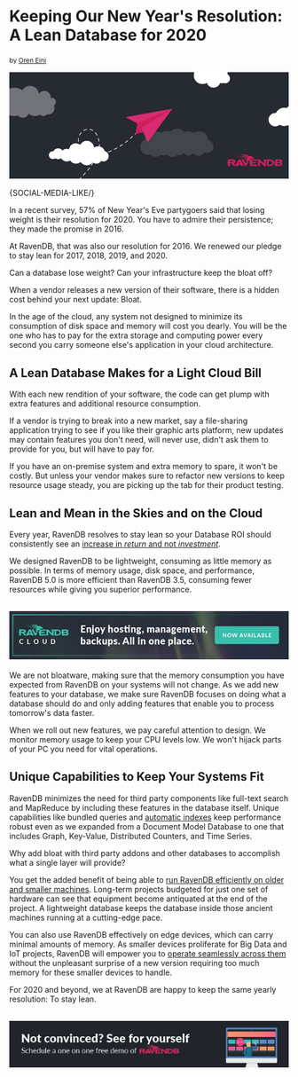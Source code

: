 # Keeping Our New Year's Resolution: A Lean Database for 2020
<small>by <a href="mailto:ayende@hibernatingrhinos.com">Oren Eini</a></small>

![For 2020 and beyond, RavenDB promises to keep its NoSQL Database lean and mean.](images/a-lean-nosql-database-for-2020.jpg)

{SOCIAL-MEDIA-LIKE/}
<br/>

In a recent survey, 57% of New Year's Eve partygoers said that losing weight is their resolution for 2020. You have to admire their persistence; they made the promise in 2016.

At RavenDB, that was also our resolution for 2016. We renewed our pledge to stay lean for 2017, 2018, 2019, and 2020.

Can a database lose weight? Can your infrastructure keep the bloat off?

When a vendor releases a new version of their software, there is a hidden cost behind your next update: Bloat.

In the age of the cloud, any system not designed to minimize its consumption of disk space and memory will cost you dearly. You will be the one who has to pay for the extra storage and computing power every second you carry someone else's application in your cloud architecture.

## A Lean Database Makes for a Light Cloud Bill

With each new rendition of your software, the code can get plump with extra features and additional resource consumption.

If a vendor is trying to break into a new market, say a file-sharing application trying to see if you like their graphic arts platform, new updates may contain features you don't need, will never use, didn't ask them to provide for you, but will have to pay for.

If you have an on-premise system and extra memory to spare, it won't be costly. But unless your vendor makes sure to refactor new versions to keep resource usage steady, you are picking up the tab for their product testing.

## Lean and Mean in the Skies and on the Cloud

Every year, RavenDB resolves to stay lean so your Database ROI should consistently see an [increase in *return* and not *investment*](https://ravendb.net/articles/cost-benefits-ravendb-nosql-acid-database).

We designed RavenDB to be lightweight, consuming as little memory as possible. In terms of memory usage, disk space, and performance, RavenDB 5.0 is more efficient than RavenDB 3.5, consuming fewer resources while giving you superior performance.<br/>
<br/>
<div class="margin-bottom">
    <a href="https://cloud.ravendb.net"><img src="images/ravendb-cloud.png" class="img-responsive m-0-auto" alt="Managed Cloud Hosting"/></a>
</div>
<br/>
We are not bloatware, making sure that the memory consumption you have expected from RavenDB on your systems will not change. As we add new features to your database, we make sure RavenDB focuses on doing what a database should do and only adding features that enable you to process tomorrow's data faster.

When we roll out new features, we pay careful attention to design. We monitor memory usage to keep your CPU levels low. We won't hijack parts of your PC you need for vital operations.

## Unique Capabilities to Keep Your Systems Fit

RavenDB minimizes the need for third party components like full-text search and MapReduce by including these features in the database itself. Unique capabilities like bundled queries and [automatic indexes](https://ravendb.net/features/indexes/auto-indexes) keep performance robust even as we expanded from a Document Model Database to one that includes Graph, Key-Value, Distributed Counters, and Time Series.

Why add bloat with third party addons and other databases to accomplish what a single layer will provide?

You get the added benefit of being able to [run RavenDB efficiently on older and smaller machines](https://ravendb.net/articles/ravendb-point-of-sale-raspberry-pi-acid). Long-term projects budgeted for just one set of hardware can see that equipment become antiquated at the end of the project. A lightweight database keeps the database inside those ancient machines running at a cutting-edge pace.

You can also use RavenDB effectively on edge devices, which can carry minimal amounts of memory. As smaller devices proliferate for Big Data and IoT projects, RavenDB will empower you to [operate seamlessly across them](https://ravendb.net/learn/inside-ravendb-book/reader/4.0/7-scaling-distributed-work-in-ravendb) without the unpleasant surprise of a new version requiring too much memory for these smaller devices to handle.

For 2020 and beyond, we at RavenDB are happy to keep the same yearly resolution: To stay lean.<br/>
<br/>
<div>
    <a href="https://ravendb.net/live-demo"><img src="images/see-for-yourself.png" class="img-responsive m-0-auto" alt="Schedule a one on one free demo of RavenDB"></a>
</div>
<br/>